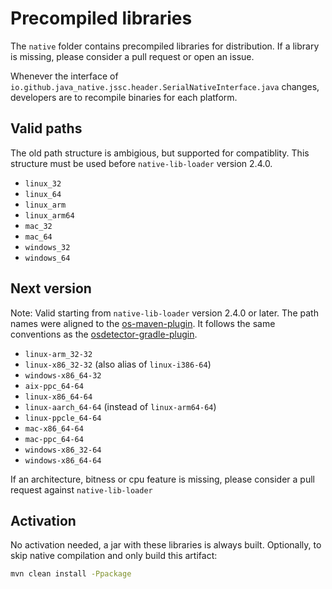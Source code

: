 # Precompiled libraries

The `native` folder contains precompiled libraries for distribution.
If a library is missing, please consider a pull request or open an issue.

Whenever the interface of `io.github.java_native.jssc.header.SerialNativeInterface.java` changes, developers
are to recompile binaries for each platform.

## Valid paths

The old path structure is ambigious, but supported for compatiblity.
This structure must be used before `native-lib-loader` version 2.4.0.

  * `linux_32`
  * `linux_64`
  * `linux_arm`
  * `linux_arm64`
  * `mac_32`
  * `mac_64`
  * `windows_32`
  * `windows_64`


## Next version

Note: Valid starting from `native-lib-loader` version 2.4.0 or later.
The path names were aligned to the [os-maven-plugin](https://github.com/trustin/os-maven-plugin/).
It follows the same conventions as the [osdetector-gradle-plugin](https://github.com/google/osdetector-gradle-plugin).

  * `linux-arm_32-32`
  * `linux-x86_32-32`  (also alias of `linux-i386-64`)
  * `windows-x86_64-32`
  * `aix-ppc_64-64`
  * `linux-x86_64-64`
  * `linux-aarch_64-64` (instead of `linux-arm64-64`)
  * `linux-ppcle_64-64`
  * `mac-x86_64-64`
  * `mac-ppc_64-64`
  * `windows-x86_32-64`
  * `windows-x86_64-64`

If an architecture, bitness or cpu feature is missing, please consider a pull request against `native-lib-loader`

## Activation

No activation needed, a jar with these libraries is always built.
Optionally, to skip native compilation and only build this artifact:

```bash
mvn clean install -Ppackage
```
